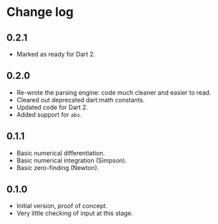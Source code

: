 # Change log

## 0.2.1

- Marked as ready for Dart 2.

## 0.2.0

- Re-wrote the parsing engine: code much cleaner and easier to read.
- Cleared out deprecated dart:math constants.
- Updated code for Dart 2.
- Added support for `abs`.

## 0.1.1

- Basic numerical differentiation.
- Basic numerical integration (Simpson).
- Basic zero-finding (Newton).

## 0.1.0

- Initial version, proof of concept.
- Very little checking of input at this stage.
